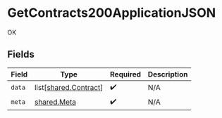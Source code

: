 # GetContracts200ApplicationJSON

OK


## Fields

| Field                                                    | Type                                                     | Required                                                 | Description                                              |
| -------------------------------------------------------- | -------------------------------------------------------- | -------------------------------------------------------- | -------------------------------------------------------- |
| `data`                                                   | list[[shared.Contract](../../models/shared/contract.md)] | :heavy_check_mark:                                       | N/A                                                      |
| `meta`                                                   | [shared.Meta](../../models/shared/meta.md)               | :heavy_check_mark:                                       | N/A                                                      |